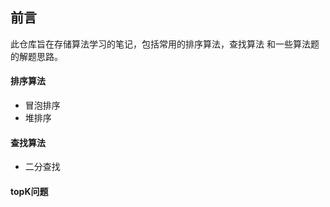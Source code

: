 ## 前言
此仓库旨在存储算法学习的笔记，包括常用的排序算法，查找算法
和一些算法题的解题思路。     
#### 排序算法    
* 冒泡排序
* 堆排序   

#### 查找算法   
* 二分查找

#### topK问题

